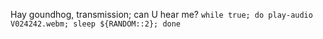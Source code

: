 Hay goundhog, transmission; can U hear me?
`while true; do play-audio V024242.webm; sleep ${RANDOM::2}; done`
